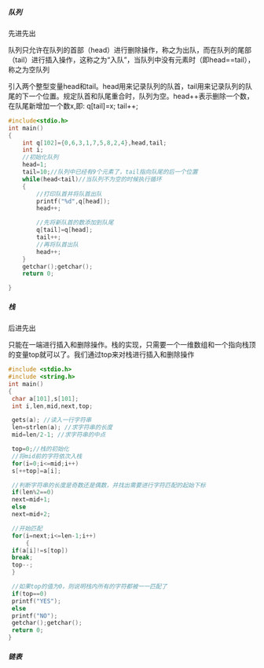 ##### 队列

先进先出

队列只允许在队列的首部（head）进行删除操作，称之为出队，而在队列的尾部（tail）进行插入操作，这称之为“入队”，当队列中没有元素时（即head==tail），称之为空队列

引入两个整型变量head和tail。head用来记录队列的队首，tail用来记录队列的队尾的下一个位置。规定队首和队尾重合时，队列为空。head++表示删除一个数，在队尾新增加一个数x,即: q[tail]=x; tail++;

```c
#include<stdio.h>
int main()
{
	int q[102]={0,6,3,1,7,5,8,2,4},head,tail;
	int i;
	//初始化队列
	head=1;
	tail=10;//队列中已经有9个元素了，tail指向队尾的后一个位置
	while(head<tail)//当队列不为空的时候执行循环
	{
		//打印队首并将队首出队
		printf("%d",q[head]);
		head++;

		//先将新队首的数添加到队尾
		q[tail]=q[head];
		tail++;
		//再将队首出队
		head++;
	}
	getchar();getchar();
	return 0;

}
```



##### 栈

后进先出

只能在一端进行插入和删除操作。栈的实现，只需要一个一维数组和一个指向栈顶的变量top就可以了。我们通过top来对栈进行插入和删除操作

```c
#include <stdio.h>
#include <string.h>
int main()
{
 char a[101],s[101];
 int i,len,mid,next,top;

 gets(a); //读入一行字符串
 len=strlen(a); //求字符串的长度
 mid=len/2-1; //求字符串的中点

 top=0;//栈的初始化
 //将mid前的字符依次入栈
 for(i=0;i<=mid;i++)
 s[++top]=a[i];

 //判断字符串的长度是奇数还是偶数，并找出需要进行字符匹配的起始下标
 if(len%2==0)
 next=mid+1;
 else
 next=mid+2;

 //开始匹配
 for(i=next;i<=len-1;i++)
	 {
 if(a[i]!=s[top])
 break;
 top--;
 }

 //如果top的值为0，则说明栈内所有的字符都被一一匹配了
 if(top==0)
 printf("YES");
 else
 printf("NO");
 getchar();getchar();
 return 0;
}
```



##### 链表